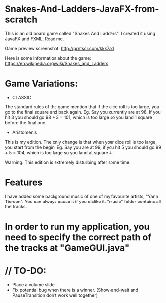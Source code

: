 # Snakes-And-Ladders-JavaFX-from-scratch


This is an old board game called "Snakes And Ladders". I created it using JavaFX and FXML. Read me.

Game preview screenshot: http://prntscr.com/kkk7ad

Here is some information about the game: https://en.wikipedia.org/wiki/Snakes_and_Ladders

# Game Variations:
- CLASSIC


The standard rules of the game mention that if the dice roll is too large, you go to the final square and back again.
Eg. Say you currently are at 98. If you hit 3 you should go 98 + 3 = 101, which is too large so you land 1 square before the final one.


- Aristomenis


This is my edition. The only change is that when your dice roll is too large, you start from the begin.
Eg. Say you are at 99, if you hit 5 you should go 99 + 5 = 104, which is too large so you land at square 4.

Warning: This edition is extremely disturbing after some time.

# Features
I have added some background music of one of my favourite artists, "Yann Tiersen". You can always pause it if you dislike it.
"music" folder contains all the tracks.
# In order to run my application, you need to specify the correct path of the tracks at "GameGUI.java"

# // TO-DO:

- Place a volume slider.
- Fix potential bug when there is a winner. (Show-and-wait and PauseTransition don't work well together)
